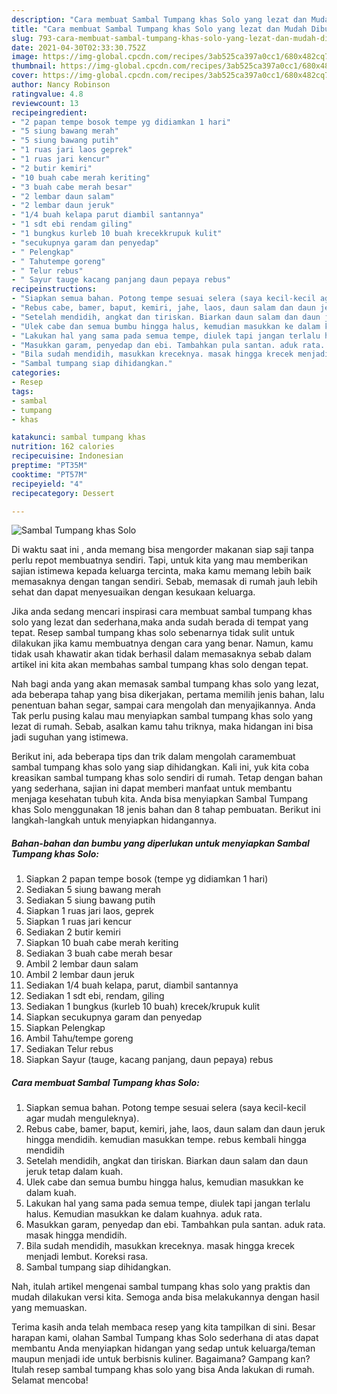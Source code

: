 ```yaml
---
description: "Cara membuat Sambal Tumpang khas Solo yang lezat dan Mudah Dibuat"
title: "Cara membuat Sambal Tumpang khas Solo yang lezat dan Mudah Dibuat"
slug: 793-cara-membuat-sambal-tumpang-khas-solo-yang-lezat-dan-mudah-dibuat
date: 2021-04-30T02:33:30.752Z
image: https://img-global.cpcdn.com/recipes/3ab525ca397a0cc1/680x482cq70/sambal-tumpang-khas-solo-foto-resep-utama.jpg
thumbnail: https://img-global.cpcdn.com/recipes/3ab525ca397a0cc1/680x482cq70/sambal-tumpang-khas-solo-foto-resep-utama.jpg
cover: https://img-global.cpcdn.com/recipes/3ab525ca397a0cc1/680x482cq70/sambal-tumpang-khas-solo-foto-resep-utama.jpg
author: Nancy Robinson
ratingvalue: 4.8
reviewcount: 13
recipeingredient:
- "2 papan tempe bosok tempe yg didiamkan 1 hari"
- "5 siung bawang merah"
- "5 siung bawang putih"
- "1 ruas jari laos geprek"
- "1 ruas jari kencur"
- "2 butir kemiri"
- "10 buah cabe merah keriting"
- "3 buah cabe merah besar"
- "2 lembar daun salam"
- "2 lembar daun jeruk"
- "1/4 buah kelapa parut diambil santannya"
- "1 sdt ebi rendam giling"
- "1 bungkus kurleb 10 buah krecekkrupuk kulit"
- "secukupnya garam dan penyedap"
- " Pelengkap"
- " Tahutempe goreng"
- " Telur rebus"
- " Sayur tauge kacang panjang daun pepaya rebus"
recipeinstructions:
- "Siapkan semua bahan. Potong tempe sesuai selera (saya kecil-kecil agar mudah menguleknya)."
- "Rebus cabe, bamer, baput, kemiri, jahe, laos, daun salam dan daun jeruk hingga mendidih. kemudian masukkan tempe. rebus kembali hingga mendidih"
- "Setelah mendidih, angkat dan tiriskan. Biarkan daun salam dan daun jeruk tetap dalam kuah."
- "Ulek cabe dan semua bumbu hingga halus, kemudian masukkan ke dalam kuah."
- "Lakukan hal yang sama pada semua tempe, diulek tapi jangan terlalu halus. Kemudian masukkan ke dalam kuahnya. aduk rata."
- "Masukkan garam, penyedap dan ebi. Tambahkan pula santan. aduk rata. masak hingga mendidih."
- "Bila sudah mendidih, masukkan kreceknya. masak hingga krecek menjadi lembut. Koreksi rasa."
- "Sambal tumpang siap dihidangkan."
categories:
- Resep
tags:
- sambal
- tumpang
- khas

katakunci: sambal tumpang khas 
nutrition: 162 calories
recipecuisine: Indonesian
preptime: "PT35M"
cooktime: "PT57M"
recipeyield: "4"
recipecategory: Dessert

---
```



![Sambal Tumpang khas Solo](https://img-global.cpcdn.com/recipes/3ab525ca397a0cc1/680x482cq70/sambal-tumpang-khas-solo-foto-resep-utama.jpg)

Di waktu  saat ini , anda memang bisa mengorder makanan siap saji tanpa perlu repot membuatnya sendiri. Tapi, untuk kita yang mau memberikan sajian istimewa kepada keluarga tercinta, maka kamu memang lebih baik memasaknya dengan tangan sendiri. Sebab, memasak di rumah jauh lebih sehat dan dapat menyesuaikan dengan kesukaan keluarga.

Jika anda sedang mencari inspirasi cara membuat sambal tumpang khas solo yang lezat dan sederhana,maka anda sudah berada di tempat yang tepat. Resep sambal tumpang khas solo  sebenarnya tidak sulit untuk dilakukan jika kamu membuatnya dengan cara yang benar. Namun, kamu tidak usah khawatir akan tidak berhasil dalam memasaknya 
sebab dalam artikel ini kita akan membahas sambal tumpang khas solo dengan tepat.  



Nah bagi anda yang akan memasak sambal tumpang khas solo yang lezat, ada beberapa tahap yang bisa dikerjakan, pertama memilih jenis bahan, lalu penentuan bahan segar, sampai cara mengolah dan menyajikannya. Anda Tak perlu pusing kalau mau menyiapkan sambal tumpang khas solo yang lezat di rumah. Sebab, asalkan kamu  tahu triknya, maka hidangan ini bisa jadi suguhan yang istimewa.

Berikut ini, ada beberapa tips dan trik dalam mengolah caramembuat sambal tumpang khas solo yang siap dihidangkan. Kali ini, yuk kita coba kreasikan sambal tumpang khas solo sendiri di rumah. Tetap dengan bahan yang sederhana, sajian ini dapat memberi manfaat untuk membantu menjaga kesehatan tubuh kita. Anda bisa menyiapkan Sambal Tumpang khas Solo menggunakan 18 jenis bahan dan 8 tahap pembuatan. Berikut ini langkah-langkah untuk menyiapkan hidangannya.

<!--inarticleads1-->

##### Bahan-bahan dan bumbu yang diperlukan untuk menyiapkan Sambal Tumpang khas Solo:

1. Siapkan 2 papan tempe bosok (tempe yg didiamkan 1 hari)
1. Sediakan 5 siung bawang merah
1. Sediakan 5 siung bawang putih
1. Siapkan 1 ruas jari laos, geprek
1. Siapkan 1 ruas jari kencur
1. Sediakan 2 butir kemiri
1. Siapkan 10 buah cabe merah keriting
1. Sediakan 3 buah cabe merah besar
1. Ambil 2 lembar daun salam
1. Ambil 2 lembar daun jeruk
1. Sediakan 1/4 buah kelapa, parut, diambil santannya
1. Sediakan 1 sdt ebi, rendam, giling
1. Sediakan 1 bungkus (kurleb 10 buah) krecek/krupuk kulit
1. Siapkan secukupnya garam dan penyedap
1. Siapkan  Pelengkap
1. Ambil  Tahu/tempe goreng
1. Sediakan  Telur rebus
1. Siapkan  Sayur (tauge, kacang panjang, daun pepaya) rebus




<!--inarticleads2-->

##### Cara membuat Sambal Tumpang khas Solo:

1. Siapkan semua bahan. Potong tempe sesuai selera (saya kecil-kecil agar mudah menguleknya).
1. Rebus cabe, bamer, baput, kemiri, jahe, laos, daun salam dan daun jeruk hingga mendidih. kemudian masukkan tempe. rebus kembali hingga mendidih
1. Setelah mendidih, angkat dan tiriskan. Biarkan daun salam dan daun jeruk tetap dalam kuah.
1. Ulek cabe dan semua bumbu hingga halus, kemudian masukkan ke dalam kuah.
1. Lakukan hal yang sama pada semua tempe, diulek tapi jangan terlalu halus. Kemudian masukkan ke dalam kuahnya. aduk rata.
1. Masukkan garam, penyedap dan ebi. Tambahkan pula santan. aduk rata. masak hingga mendidih.
1. Bila sudah mendidih, masukkan kreceknya. masak hingga krecek menjadi lembut. Koreksi rasa.
1. Sambal tumpang siap dihidangkan.




Nah, itulah artikel mengenai  sambal tumpang khas solo  yang praktis dan mudah dilakukan versi kita. Semoga anda bisa melakukannya dengan hasil yang memuaskan. 

Terima kasih anda telah membaca resep yang kita tampilkan di sini. Besar harapan kami, olahan  Sambal Tumpang khas Solo sederhana di atas dapat membantu Anda menyiapkan hidangan yang sedap untuk keluarga/teman maupun menjadi ide untuk berbisnis kuliner. Bagaimana? Gampang kan? Itulah resep sambal tumpang khas solo yang bisa Anda lakukan di rumah. Selamat mencoba!


